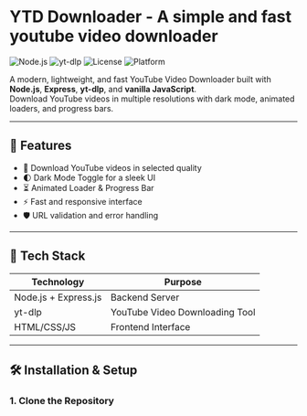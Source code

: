 # YTD Downloader - A simple and fast youtube video downloader

![Node.js](https://img.shields.io/badge/Node.js-18%2B-green?logo=node.js)
![yt-dlp](https://img.shields.io/badge/yt--dlp-Latest-blue)
![License](https://img.shields.io/badge/License-MIT-yellow)
![Platform](https://img.shields.io/badge/Platform-Web%20App-brightgreen)

A modern, lightweight, and fast YouTube Video Downloader built with **Node.js**, **Express**, **yt-dlp**, and **vanilla JavaScript**.  
Download YouTube videos in multiple resolutions with dark mode, animated loaders, and progress bars.

---

## 🌟 Features

- 🎯 Download YouTube videos in selected quality
- 🌓 Dark Mode Toggle for a sleek UI
- ⏳ Animated Loader & Progress Bar
- ⚡ Fast and responsive interface
- 🛡️ URL validation and error handling

---

## 🧩 Tech Stack

| Technology           | Purpose                          |
| -------------------- | -------------------------------- |
| Node.js + Express.js | Backend Server                   |
| yt-dlp               | YouTube Video Downloading Tool   |
| HTML/CSS/JS          | Frontend Interface               |

---

## 🛠️ Installation & Setup

### 1. Clone the Repository
